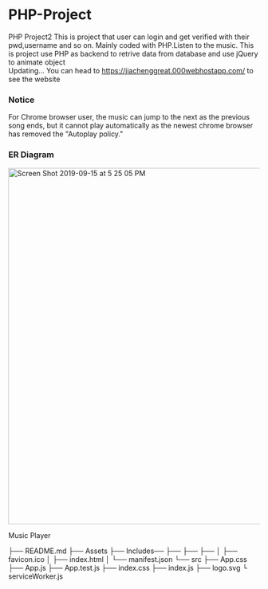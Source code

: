 # PHP-Project
PHP Project2
This is project that user can login and get verified with their pwd,username and so on.
Mainly coded with PHP.Listen to the music. This is project use PHP as backend to retrive data from database and use jQuery to animate object  
Updating...
You can head to https://jiachenggreat.000webhostapp.com/ to see the website
### Notice
For Chrome browser user, the music can jump to the next as the previous song ends, but it cannot play automatically as the newest chrome browser has removed the "Autoplay policy."

### ER Diagram 
<img width="715" alt="Screen Shot 2019-09-15 at 5 25 05 PM" src="https://user-images.githubusercontent.com/42711913/64918165-ec142c00-d7dd-11e9-81af-b549bc2a4df2.png">

Music Player 

├── README.md
├── Assets
├── Includes──
├── 
├── 
├──
│   ├── favicon.ico
│   ├── index.html
│   └── manifest.json
└── src
    ├── App.css
    ├── App.js
    ├── App.test.js
    ├── index.css
    ├── index.js
    ├── logo.svg
    └ serviceWorker.js
